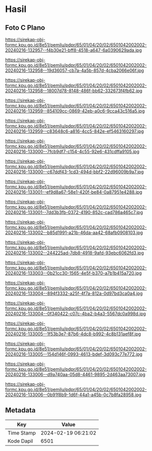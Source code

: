 # Hasil

## Foto C Plano

https://sirekap-obj-formc.kpu.go.id/8e51/pemilu/pdpr/65/01/04/20/02/6501042002002-20240216-132957--f4b30e21-bff8-4518-a647-6a0390629ada.jpg

https://sirekap-obj-formc.kpu.go.id/8e51/pemilu/pdpr/65/01/04/20/02/6501042002002-20240216-132958--19d36057-cb7a-4a5b-857d-4cba2066e06f.jpg

https://sirekap-obj-formc.kpu.go.id/8e51/pemilu/pdpr/65/01/04/20/02/6501042002002-20240216-132958--18007d78-8148-486f-bb62-332673f4fb62.jpg

https://sirekap-obj-formc.kpu.go.id/8e51/pemilu/pdpr/65/01/04/20/02/6501042002002-20240216-132959--854109cc-0869-42eb-a0c6-9cca43c516a5.jpg

https://sirekap-obj-formc.kpu.go.id/8e51/pemilu/pdpr/65/01/04/20/02/6501042002002-20240216-132959--c83648c6-a816-4cc5-842e-ef5463160297.jpg

https://sirekap-obj-formc.kpu.go.id/8e51/pemilu/pdpr/65/01/04/20/02/6501042002002-20240216-133000--7fcb9df7-c154-4c55-92e6-431cdffa9105.jpg

https://sirekap-obj-formc.kpu.go.id/8e51/pemilu/pdpr/65/01/04/20/02/6501042002002-20240216-133000--c67ddf43-1cd3-494d-bbf2-22d96009b9a7.jpg

https://sirekap-obj-formc.kpu.go.id/8e51/pemilu/pdpr/65/01/04/20/02/6501042002002-20240216-133001--ef9d8a67-58e1-420f-be84-0a87951e4288.jpg

https://sirekap-obj-formc.kpu.go.id/8e51/pemilu/pdpr/65/01/04/20/02/6501042002002-20240216-133001--7dd3b3fb-0372-4190-852c-cad786a465c7.jpg

https://sirekap-obj-formc.kpu.go.id/8e51/pemilu/pdpr/65/01/04/20/02/6501042002002-20240216-133002--b85d1991-a21b-46da-aa42-68afb0908103.jpg

https://sirekap-obj-formc.kpu.go.id/8e51/pemilu/pdpr/65/01/04/20/02/6501042002002-20240216-133002--244225ad-7db8-4918-9afd-93ebc6062fd3.jpg

https://sirekap-obj-formc.kpu.go.id/8e51/pemilu/pdpr/65/01/04/20/02/6501042002002-20240216-133003--0b21cc30-1565-4e5f-b370-a7b1b415a720.jpg

https://sirekap-obj-formc.kpu.go.id/8e51/pemilu/pdpr/65/01/04/20/02/6501042002002-20240216-133004--894f3332-a25f-4f7a-812a-0d97bd3ca0a4.jpg

https://sirekap-obj-formc.kpu.go.id/8e51/pemilu/pdpr/65/01/04/20/02/6501042002002-20240216-133004--0f340422-c07c-4ba2-b4a3-5567dc0a998d.jpg

https://sirekap-obj-formc.kpu.go.id/8e51/pemilu/pdpr/65/01/04/20/02/6501042002002-20240216-133005--1f53b3e7-87b6-4dc8-b992-4c8b131aef8f.jpg

https://sirekap-obj-formc.kpu.go.id/8e51/pemilu/pdpr/65/01/04/20/02/6501042002002-20240216-133005--154d146f-0993-4613-bdef-3d093c77e772.jpg

https://sirekap-obj-formc.kpu.go.id/8e51/pemilu/pdpr/65/01/04/20/02/6501042002002-20240216-133006--d9a740aa-05d8-4461-9895-2d463aa73007.jpg

https://sirekap-obj-formc.kpu.go.id/8e51/pemilu/pdpr/65/01/04/20/02/6501042002002-20240216-133006--0b91f8b9-1d6f-44a1-a45b-0c7b8fa28958.jpg


## Metadata

| Key        | Value               |
| ---------- | ------------------- |
| Time Stamp | 2024-02-19 06:21:02 |
| Kode Dapil | 6501                |



